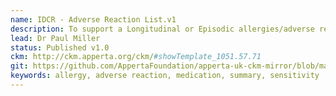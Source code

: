 ```yaml
---
name: IDCR - Adverse Reaction List.v1
description: To support a Longitudinal or Episodic allergies/adverse reaction risk list, aligned with AoMRC headings as would be found in a GP system, PHR or Episodic hospital record.
lead: Dr Paul Miller
status: Published v1.0
ckm: http://ckm.apperta.org/ckm/#showTemplate_1051.57.71
git: https://github.com/AppertaFoundation/apperta-uk-ckm-mirror/blob/master/local/templates/composition/IDCR%20-%20%20Adverse%20Reaction%20List.v1.oet
keywords: allergy, adverse reaction, medication, summary, sensitivity
---
```


